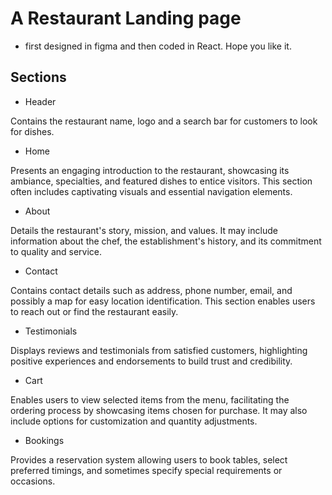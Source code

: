 # A Restaurant Landing page

- first designed in figma and then coded in React. Hope you like it.

## Sections

- Header

Contains the restaurant name, logo and a search bar for customers to look for dishes.

- Home

Presents an engaging introduction to the restaurant, showcasing its ambiance, specialties, and featured dishes to entice visitors. This section often includes captivating visuals and essential navigation elements.

- About

Details the restaurant's story, mission, and values. It may include information about the chef, the establishment's history, and its commitment to quality and service.

- Contact

Contains contact details such as address, phone number, email, and possibly a map for easy location identification. This section enables users to reach out or find the restaurant easily.

- Testimonials

Displays reviews and testimonials from satisfied customers, highlighting positive experiences and endorsements to build trust and credibility.

- Cart

Enables users to view selected items from the menu, facilitating the ordering process by showcasing items chosen for purchase. It may also include options for customization and quantity adjustments.

- Bookings

Provides a reservation system allowing users to book tables, select preferred timings, and sometimes specify special requirements or occasions.

